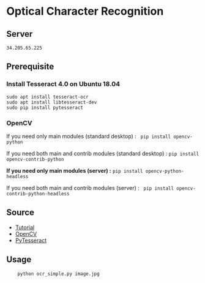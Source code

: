 # Optical Character Recognition

## Server 

```
34.205.65.225
```


## Prerequisite

### Install Tesseract 4.0 on Ubuntu 18.04

```
sudo apt install tesseract-ocr
sudo apt install libtesseract-dev
sudo pip install pytesseract
```

### OpenCV

If you need only main modules (standard desktop) : ```  pip install opencv-python  ```

If you need both main and contrib modules  (standard desktop) : ``` pip install opencv-contrib-python ```

**If you need only main modules (server) :** ```pip install opencv-python-headless ``` 

If you need both main and contrib modules (server) : ``` pip install opencv-contrib-python-headless```

## Source

* [Tutorial](https://www.learnopencv.com/deep-learning-based-text-recognition-ocr-using-tesseract-and-opencv/)
* [OpenCV](https://pypi.org/project/opencv-python/)
* [PyTesseract](https://pypi.org/project/pytesseract/)


## Usage

        python ocr_simple.py image.jpg
